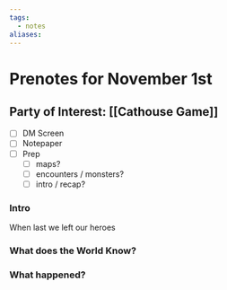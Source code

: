 ```yaml
---
tags:
  - notes
aliases:
---
```


# Prenotes for November 1st
## Party of Interest: [[Cathouse Game]]
- [ ] DM Screen
- [ ] Notepaper
- [ ] Prep
	- [ ] maps?
	- [ ] encounters / monsters?
	- [ ] intro / recap?

### Intro

When last we left our heroes

### What does the World Know?


### What happened?
